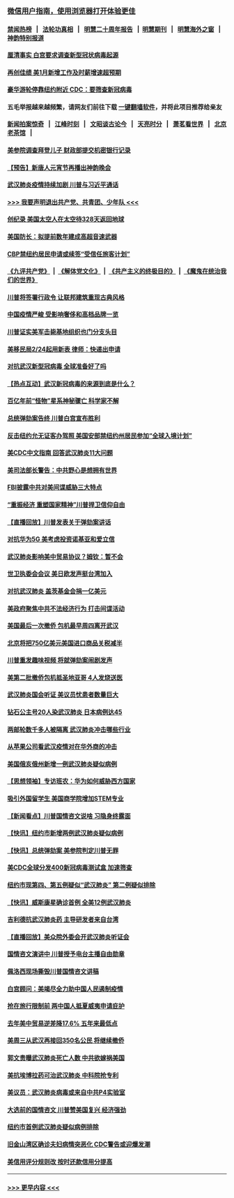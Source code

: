 ### [微信用户指南，使用浏览器打开体验更佳](https://github.com/gfw-breaker/banned-news1/blob/master/indexes/wechat-guide.md?t=0)
#### [禁闻热榜](热点新闻.md?t=0)  &nbsp;&nbsp;|&nbsp;&nbsp; [法轮功真相](https://github.com/gfw-breaker/truth/blob/master/README.md?t=0) &nbsp;&nbsp;|&nbsp;&nbsp; [明慧二十周年报告](https://github.com/gfw-breaker/mh-reports/blob/master/README.md?t=0) &nbsp;&nbsp;|&nbsp;&nbsp;[明慧期刊](https://github.com/gfw-breaker/mh-qikan) &nbsp;&nbsp;|&nbsp;&nbsp; [明慧海外之窗](https://github.com/gfw-breaker/mh-news/blob/master/README.md?t=0) &nbsp;&nbsp;|&nbsp;&nbsp; [神韵特别报道](https://github.com/gfw-breaker/mh-news/blob/master/shenyun.md?t=0)
#### [厘清事实 白宫要求调查新型冠状病毒起源](../pages/nsc412/n11852106.md?t=02080111) 
#### [再创佳绩 美1月新增工作及时薪增速超预期](../pages/nsc412/n11852174.md?t=02080111) 
#### [豪华游轮停靠纽约附近 CDC：要筛查新冠病毒](../pages/nsc412/n11852085.md?t=02080111) 
#### 五毛举报越来越频繁，请网友们前往下载 [一键翻墙软件](https://github.com/gfw-breaker/ssr-accounts)，并将此项目推荐给亲友
#### [新闻拍案惊奇](https://github.com/gfw-breaker/banned-news1/blob/master/pages/link4.md) &nbsp;&nbsp;|&nbsp;&nbsp; [江峰时刻](https://github.com/gfw-breaker/banned-news1/blob/master/pages/link4.md) &nbsp;&nbsp;|&nbsp;&nbsp; [文昭谈古论今](https://github.com/gfw-breaker/banned-news1/blob/master/pages/link4.md) &nbsp;&nbsp;|&nbsp;&nbsp; [天亮时分](https://github.com/gfw-breaker/banned-news1/blob/master/pages/link4.md) &nbsp;&nbsp;|&nbsp;&nbsp; [萧茗看世界](https://github.com/gfw-breaker/banned-news1/blob/master/pages/link4.md) &nbsp;&nbsp;|&nbsp;&nbsp; [北京老茶馆](https://github.com/gfw-breaker/banned-news1/blob/master/pages/link4.md) &nbsp;&nbsp;|&nbsp;&nbsp; 
#### [美参院调查拜登儿子 财政部提交机密银行记录](../pages/nsc412/n11851808.md?t=02080111) 
#### [【预告】新唐人元宵节再播出神韵晚会](../pages/nsc412/n11843192.md?t=02080111) 
#### [武汉肺炎疫情持续加剧 川普与习近平通话](../pages/nsc412/n11851613.md?t=02080111) 
#### [>>> 我要声明退出共产党、共青团、少年队 <<<](https://github.com/begood0513/goodnews/blob/master/quit/letter.md) 
#### [创纪录 美国太空人在太空待328天返回地球](../pages/nsc412/n11851266.md?t=02080111) 
#### [美国防长：拟提前数年建成高超音速武器](../pages/nsc412/n11850959.md?t=02080111) 
#### [CBP禁纽约居民申请或续签“受信任旅客计划”](../pages/nsc412/n11850857.md?t=02080111) 
#### [《九评共产党》](https://github.com/begood0513/9ping.md/blob/master/README.md) &nbsp;|&nbsp; [《解体党文化》](../../../../jtdwh.md/blob/master/README.md)  &nbsp;|&nbsp; [《共产主义的终极目的》](../../../../gczydzjmd.md/blob/master/README.md) &nbsp;|&nbsp; [《魔鬼在统治我们的世界》](../../../../mgztzwmdsj.md/blob/master/README.md) 
#### [川普将签署行政令 让联邦建筑重现古典风格](../pages/nsc412/n11850654.md?t=02080111) 
#### [中国疫情严峻 受影响奢侈和高档品牌一览](../pages/nsc412/n11850319.md?t=02080111) 
#### [川普证实美军击毙基地组织也门分支头目](../pages/nsc412/n11850383.md?t=02080111) 
#### [美移民局2/24起用新表 律师：快递出申请](../pages/nsc412/n11848220.md?t=02080111) 
#### [对抗武汉新型冠病毒 全球准备好了吗](../pages/nsc412/n11850142.md?t=02080111) 
#### [【热点互动】武汉新冠病毒的来源到底是什么？](../pages/nsc412/n11849749.md?t=02080111) 
#### [百亿年前“怪物”星系神秘骤亡 科学家不解](../pages/nsc412/n11849863.md?t=02080111) 
#### [总统弹劾案告终 川普白宫宣布胜利](../pages/nsc412/n11849985.md?t=02080111) 
#### [反击纽约允无证客办驾照  美国安部禁纽约州居民参加“全球入境计划”](../pages/nsc412/n11849828.md?t=02080111) 
#### [美CDC中文指南 回答武汉肺炎11大问题](../pages/nsc412/n11849703.md?t=02080111) 
#### [美司法部长警告：中共野心是想拥有世界](../pages/nsc412/n11849769.md?t=02080111) 
#### [FBI披露中共对美间谍威胁三大特点](../pages/nsc412/n11849700.md?t=02080111) 
#### [“重振经济 重塑国家精神”川普捍卫信仰自由](../pages/nsc412/n11849641.md?t=02080111) 
#### [【直播回放】川普发表关于弹劾案讲话](../pages/nsc412/n11849472.md?t=02080111) 
#### [对抗华为5G 美考虑投资诺基亚和爱立信](../pages/nsc412/n11849510.md?t=02080111) 
#### [武汉肺炎影响美中贸易协议？姆钦：暂不会](../pages/nsc412/n11849497.md?t=02080111) 
#### [世卫执委会会议 美日欧发声挺台湾加入](../pages/nsc412/n11849433.md?t=02080111) 
#### [对抗武汉肺炎 盖茨基金会捐一亿美元](../pages/nsc412/n11848953.md?t=02080111) 
#### [美政府聚焦中共不法经济行为 打击间谍活动](../pages/nsc412/n11849322.md?t=02080111) 
#### [美国最后一次撤侨 包机最早周四离开武汉](../pages/nsc412/n11849395.md?t=02080111) 
#### [北京将把750亿美元美国进口商品关税减半](../pages/nsc412/n11848896.md?t=02080111) 
#### [川普重发趣味视频 将就弹劾案闹剧发声](../pages/nsc412/n11848715.md?t=02080111) 
#### [美第二批撤侨包机抵圣地亚哥 4人发烧送医](../pages/nsc412/n11847923.md?t=02080111) 
#### [武汉肺炎国会听证 美议员忧患者数量巨大](../pages/nsc412/n11844851.md?t=02080111) 
#### [钻石公主号20人染武汉肺炎 日本病例达45](../pages/nsc412/n11847823.md?t=02080111) 
#### [两邮轮数千多人被隔离 武汉肺炎冲击哪些行业](../pages/nsc412/n11847456.md?t=02080111) 
#### [从苹果公司看武汉疫情对在华外商的冲击](../pages/nsc412/n11847586.md?t=02080111) 
#### [美国俄亥俄州新增一例武汉肺炎疑似病例](../pages/nsc412/n11847714.md?t=02080111) 
#### [【思想领袖】专访班农：华为如何威胁西方国家](../pages/nsc412/n11847306.md?t=02080111) 
#### [吸引外国留学生 美国商学院增加STEM专业](../pages/nsc412/n11847417.md?t=02080111) 
#### [【新闻看点】川普国情咨文说啥 习隐身终露面](../pages/nsc412/n11847016.md?t=02080111) 
#### [【快讯】纽约市新增两例武汉肺炎疑似病例](../pages/nsc412/n11847250.md?t=02080111) 
#### [【快讯】总统弹劾案 美参院判定川普无罪](../pages/nsc412/n11847316.md?t=02080111) 
#### [美CDC全球分发400新冠病毒测试盒 加速筛查](../pages/nsc412/n11847260.md?t=02080111) 
#### [纽约市现第四、第五例疑似“武汉肺炎”   第二例疑似排除](../pages/nsc412/n11847332.md?t=02080111) 
#### [【快讯】威斯康星确诊首例 全美12例武汉肺炎](../pages/nsc412/n11847162.md?t=02080111) 
#### [吉利德抗武汉肺炎药 主导研发者来自台湾](../pages/nsc412/n11847064.md?t=02080111) 
#### [【直播回放】美众院外委会开武汉肺炎听证会](../pages/nsc412/n11846727.md?t=02080111) 
#### [国情咨文演讲中 川普授予电台主播自由勋章](../pages/nsc412/n11846815.md?t=02080111) 
#### [佩洛西现场撕毁川普国情咨文讲稿](../pages/nsc412/n11846724.md?t=02080111) 
#### [白宫顾问：美竭尽全力助中国人民遏制疫情](../pages/nsc412/n11846756.md?t=02080111) 
#### [抢在旅行限制前 两中国人抵夏威夷申请庇护](../pages/nsc412/n11846866.md?t=02080111) 
#### [去年美中贸易逆差降17.6% 五年来最低点](../pages/nsc412/n11846755.md?t=02080111) 
#### [美周三从武汉再接回350名公民 将继续撤侨](../pages/nsc412/n11846705.md?t=02080111) 
#### [郭文贵曝武汉肺炎死亡人数 中共欲嫁祸美国](../pages/nsc412/n11846240.md?t=02080111) 
#### [美抗埃博拉药可治武汉肺炎 中科院抢专利](../pages/nsc412/n11846409.md?t=02080111) 
#### [美议员：武汉肺炎病毒或来自中共P4实验室](../pages/nsc412/n11846043.md?t=02080111) 
#### [大选前的国情咨文 川普赞美国复兴 经济强劲](../pages/nsc412/n11845526.md?t=02080111) 
#### [纽约市首例武汉肺炎疑似病例排除](../pages/nsc412/n11844989.md?t=02080111) 
#### [旧金山湾区确诊夫妇病情突恶化 CDC警告或迎爆发潮](../pages/nsc412/n11845730.md?t=02080111) 
#### [美信用评分规则改  按时还款信用分提高](../pages/nsc412/n11845488.md?t=02080111) 

----
#### [ >>> 更早内容 <<< ](../indexes/nsc412-earlier.md)
